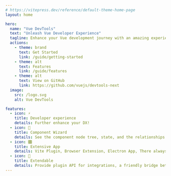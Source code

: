 ```yaml
---
# https://vitepress.dev/reference/default-theme-home-page
layout: home

hero:
  name: "Vue DevTools"
  text: "Unleash Vue Developer Experience"
  tagline: Enhance your Vue development journey with an amazing experience!
  actions:
    - theme: brand
      text: Get Started
      link: /guide/getting-started
    - theme: alt
      text: Features
      link: /guide/features
    - theme: alt
      text: View on GitHub
      link: https://github.com/vuejs/devtools-next
  image:
    src: /logo.svg
    alt: Vue DevTools

features:
  - icon: ⚡️
    title: Developer experience
    details: Further enhance your DX!
  - icon: 🍃
    title: Component Wizard
    details: See the component node tree, state, and the relationships.
  - icon: 🎛
    title: Extensive App
    details: Vite Plugin, Browser Extension, Electron App, There always one for you.
  - icon: 🔌
    title: Extendable
    details: Provide plugin API for integrations, a friendly bridge between your libraries and the devtools.
---
```


<Home />

